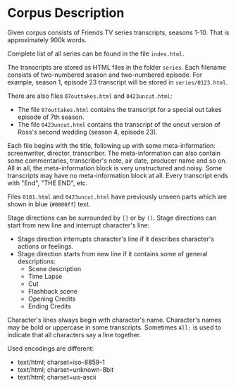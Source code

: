 # Corpus Description

Given corpus consists of Friends TV series transcripts, seasons 1-10. That is approximately 900k words.

Complete list of all series can be found in the file `index.html`.

The transcripts are stored as HTML files in the folder `series`. 
Each filename consists of two-numbered season and two-numbered episode.
For example, season 1, episode 23 transcript will be stored in `series/0123.html`.

There are also files `07outtakes.html` and `0423uncut.html`:
 - The file `07outtakes.html` contains the transcript for a special out takes episode of 7th season.
 - The file `0423uncut.html` contains the transcript of the uncut version of Ross's second wedding (season 4, episode 23).

Each file begins with the title, following up with some meta-information: screenwriter, director, transcriber.
The meta-information can also contain some commentaries, transcriber's note, air date, producer name and so on.
All in all, the meta-information block is very unstructured and noisy.
Some transcripts may have no meta-information block at all.
Every transcript ends with "End", "THE END", etc.

Files `0101.html` and `0423uncut.html` have previously unseen parts which are shown in blue (`#0000ff`) text.

Stage directions can be surrounded by `[]` or by `()`.
Stage directions can start from new line and interrupt character's line:
 - Stage direction interrupts character's line if it describes character's actions or feelings.
 - Stage direction starts from new line if it contains some of general descriptions:
   - Scene description
   - Time Lapse
   - Cut
   - Flashback scene
   - Opening Credits
   - Ending Credits

Character's lines always begin with character's name.
Character's names may be bold or uppercase in some transcripts.
Sometimes `All:` is used to indicate that all characters say a line together.

Used encodings are different:
 - text/html; charset=iso-8859-1
 - text/html; charset=unknown-8bit
 - text/html; charset=us-ascii
